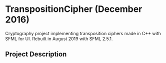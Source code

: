 # TranspositionCipher (December 2016)
Cryptography project implementing transposition ciphers made in C++ with SFML for UI. Rebuilt in August 2019 with SFML 2.5.1.

## Project Description


